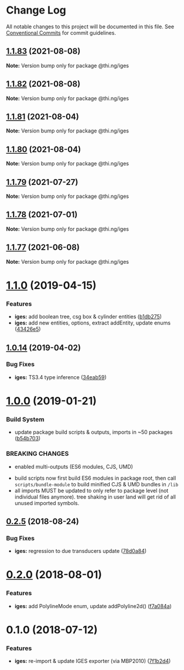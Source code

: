 # Change Log

All notable changes to this project will be documented in this file.
See [Conventional Commits](https://conventionalcommits.org) for commit guidelines.

## [1.1.83](https://github.com/thi-ng/umbrella/compare/@thi.ng/iges@1.1.82...@thi.ng/iges@1.1.83) (2021-08-08)

**Note:** Version bump only for package @thi.ng/iges





## [1.1.82](https://github.com/thi-ng/umbrella/compare/@thi.ng/iges@1.1.81...@thi.ng/iges@1.1.82) (2021-08-08)

**Note:** Version bump only for package @thi.ng/iges





## [1.1.81](https://github.com/thi-ng/umbrella/compare/@thi.ng/iges@1.1.80...@thi.ng/iges@1.1.81) (2021-08-04)

**Note:** Version bump only for package @thi.ng/iges





## [1.1.80](https://github.com/thi-ng/umbrella/compare/@thi.ng/iges@1.1.79...@thi.ng/iges@1.1.80) (2021-08-04)

**Note:** Version bump only for package @thi.ng/iges





## [1.1.79](https://github.com/thi-ng/umbrella/compare/@thi.ng/iges@1.1.78...@thi.ng/iges@1.1.79) (2021-07-27)

**Note:** Version bump only for package @thi.ng/iges





## [1.1.78](https://github.com/thi-ng/umbrella/compare/@thi.ng/iges@1.1.77...@thi.ng/iges@1.1.78) (2021-07-01)

**Note:** Version bump only for package @thi.ng/iges





## [1.1.77](https://github.com/thi-ng/umbrella/compare/@thi.ng/iges@1.1.76...@thi.ng/iges@1.1.77) (2021-06-08)

**Note:** Version bump only for package @thi.ng/iges





# [1.1.0](https://github.com/thi-ng/umbrella/compare/@thi.ng/iges@1.0.15...@thi.ng/iges@1.1.0) (2019-04-15)

### Features

* **iges:** add boolean tree, csg box & cylinder entities ([b1db275](https://github.com/thi-ng/umbrella/commit/b1db275))
* **iges:** add new entities, options, extract addEntity, update enums ([43426e5](https://github.com/thi-ng/umbrella/commit/43426e5))

## [1.0.14](https://github.com/thi-ng/umbrella/compare/@thi.ng/iges@1.0.13...@thi.ng/iges@1.0.14) (2019-04-02)

### Bug Fixes

* **iges:** TS3.4 type inference ([34eab59](https://github.com/thi-ng/umbrella/commit/34eab59))

# [1.0.0](https://github.com/thi-ng/umbrella/compare/@thi.ng/iges@0.2.30...@thi.ng/iges@1.0.0) (2019-01-21)

### Build System

* update package build scripts & outputs, imports in ~50 packages ([b54b703](https://github.com/thi-ng/umbrella/commit/b54b703))

### BREAKING CHANGES

* enabled multi-outputs (ES6 modules, CJS, UMD)

- build scripts now first build ES6 modules in package root, then call
  `scripts/bundle-module` to build minified CJS & UMD bundles in `/lib`
- all imports MUST be updated to only refer to package level
  (not individual files anymore). tree shaking in user land will get rid of
  all unused imported symbols.

<a name="0.2.5"></a>
## [0.2.5](https://github.com/thi-ng/umbrella/compare/@thi.ng/iges@0.2.4...@thi.ng/iges@0.2.5) (2018-08-24)

### Bug Fixes

* **iges:** regression to due transducers update ([78d0a84](https://github.com/thi-ng/umbrella/commit/78d0a84))

<a name="0.2.0"></a>
# [0.2.0](https://github.com/thi-ng/umbrella/compare/@thi.ng/iges@0.1.4...@thi.ng/iges@0.2.0) (2018-08-01)

### Features

* **iges:** add PolylineMode enum, update addPolyline2d() ([f7a084a](https://github.com/thi-ng/umbrella/commit/f7a084a))

<a name="0.1.0"></a>
# 0.1.0 (2018-07-12)

### Features

* **iges:** re-import & update IGES exporter (via MBP2010) ([7f1b2d4](https://github.com/thi-ng/umbrella/commit/7f1b2d4))
